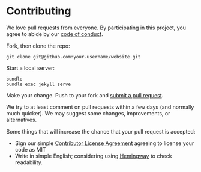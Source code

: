 # Contributing

We love pull requests from everyone. By participating in this project, you
agree to abide by our [code of conduct](https://github.com/manyfold3d/website?tab=coc-ov-file#coc-ov-file).

Fork, then clone the repo:

    git clone git@github.com:your-username/website.git

Start a local server:

    bundle
    bundle exec jekyll serve

Make your change. Push to your fork and [submit a pull request](https://github.com/manyfold3d/website/compare/).

We try to at least comment on pull requests within a few days (and normally much
quicker). We may suggest some changes, improvements, or alternatives.

Some things that will increase the chance that your pull request is accepted:

* Sign our simple [Contributor License Agreement](https://cla-assistant.io/manyfold3d/manyfold) agreeing to license your code as MIT
* Write in simple English; considering using [Hemingway](https://hemingwayapp.com/) to check readability.

